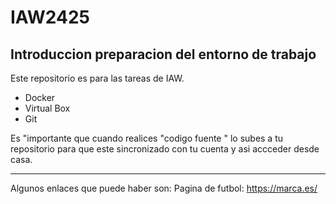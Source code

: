 # IAW2425
## Introduccion preparacion del entorno de trabajo

Este repositorio es para las tareas de IAW.
- Docker 
- Virtual Box
- Git

Es "importante que cuando realices "codigo fuente " lo subes a tu repositorio para que este sincronizado con tu cuenta y asi accceder desde casa.

---
Algunos enlaces que puede haber son:
Pagina de futbol: https://marca.es/ 